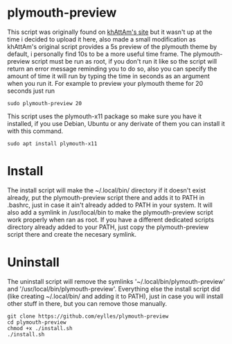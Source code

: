 # plymouth-preview

This script was originally found on [khAttAm's site](https://khattam.info/plymouth-preview-a-tool-to-preview-your-plymouth-theme-2010-11-19.html) but it wasn't up at the time i decided to upload it here, also made a small modification as khAttAm's original script provides a 5s preview of the plymouth theme by default, i personally find 10s to be a more useful time frame. The plymouth-preview script must be run as root, if you don't run it like so the script will return an error message reminding you to do so, also you can specify the amount of time it will run by typing the time in seconds as an argument when you run it. 
For example to preview your plymouth theme for 20 seconds just run

```
sudo plymouth-preview 20
```

This script uses the plymouth-x11 package so make sure you have it installed, if you use Debian, Ubuntu or any derivate of them you can install it with this command.

```
sudo apt install plymouth-x11
```

# Install

The install script will make the ~/.local/bin/ directory if it doesn't exist already, put the plymouth-preview script there and adds it to PATH in .bashrc, just in case it ain't already added to PATH in your system. It will also add a symlink in /usr/local/bin to make the plymouth-preview script work properly when ran as root. If you have a different dedicated scripts directory already added to your PATH, just copy the plymouth-preview script there and create the necesary symlink.

# Uninstall

The uninstall script will remove the symlinks '~/.local/bin/plymouth-preview' and '/usr/local/bin/plymouth-preview'. Everything else the install script did (like creating ~/.local/bin/ and adding it to PATH), just in case you will install other stuff in there, but you can remove those manually.

```
git clone https://github.com/eylles/plymouth-preview
cd plymouth-preview
chmod +x ./install.sh
./install.sh
```

